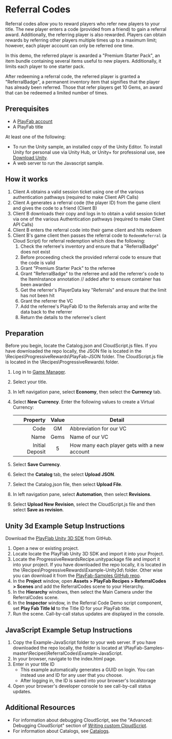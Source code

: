 # Referral Codes

Referral codes allow you to reward players who refer new players to your title. The new player enters a code (provided from a friend) to gain a referral award. Additionally, the referring player is also rewarded. Players can obtain rewards by referring other players multiple times up to a maximum limit; however, each player account can only be referred one time.  

In this demo, the referred player is awarded a "Premium Starter Pack", an item bundle containing several items useful to new players. Additionally, it limits each player to one starter pack.

After redeeming a referral code, the referred player is granted a "ReferralBadge", a permanent inventory item that signifies that the player has already been referred. Those that refer players get 10 Gems, an award that can be redeemed a limited number of times.

## Prerequisites

* A [PlayFab account](https://developer.playfab.com/en-US/sign-up)
* A PlayFab title

At least one of the following:

* To run the Unity sample, an installed copy of the Unity Editor. To install Unity for personal use via Unity Hub, or Unity+ for professional use, see [Download Unity](https://unity3d.com/get-unity/download).
* A web server to run the Javascript sample.

## How it works

1. Client A obtains a valid session ticket using one of the various authentication pathways (required to make Client API Calls)
2. Client A generates a referral code (the player ID) from the game client and gives the code to a friend (Client B)
3. Client B downloads their copy and logs in to obtain a valid session ticket via one of the various Authentication pathways (required to make Client API Calls)
4. Client B enters the referral code into their game client and hits redeem
5. Client B's game client then passes the referral code to `RedeemReferral` (a Cloud Script) for referral redemption which does the following:
    1) Check the referree's inventory and ensure that a "ReferralBadge" does not exist
    2) Before proceeding check the provided referral code to ensure that the code is valid
    3) Grant "Premium Starter Pack" to the referree
    4) Grant "ReferralBadge" to the referree and add the referrer's code to the ItemInstance annotation // added after to ensure container has been awarded
    5) Get the referrer's PlayerData key "Referrals" and ensure that the limit has not been hit
    6) Grant the referrer the VC
    7) Add the referree's PlayFab ID to the Referrals array and write the data back to the referrer
    8) Return the details to the referree's client

## Preparation

Before you begin, locate the Catalog.json and CloudScript.js files. If you have downloaded the repo locally, the JSON file is located in the \Recipes\ProgressiveRewards\PlayFab-JSON folder. The CloudScript.js file is located in the \Recipes\ProgressiveRewards\ folder.

1. Log in to [Game Manager](https://developer.playfab.com/).
2. Select your title.
3. In left navigation pane, select **Economy**, then select the **Currency** tab.
4. Select **New Currency**. Enter the following values to create a Virtual Currency:

    | Property | Value | Detail |
    | ---: | :---: | --- |
    | Code | GM | Abbreviation for our VC |
    | Name | Gems | Name of our VC |
    | Initial Deposit | 5 | How many each player gets with a new account |

5. Select **Save Currency**.
5. Select the **Catalog** tab, the select **Upload JSON**.
6. Select the Catalog.json file, then select **Upload File**.
7. In left navigation pane, select **Automation**, then select **Revisions**.
8. Select **Upload New Revision**, select the CloudScript.js file and then select **Save as revision**.

## Unity 3d Example Setup Instructions

Download the [PlayFlab Unity 3D SDK](https://aka.ms/playfabunitysdkdownload) from GitHub.

1. Open a new or existing project.
2. Locate locate the PlayFlab Unity 3D SDK and import it into your Project.
3. Locate the ProgressiveRewardsRecipe.unitypackage file and import it into your project. If you have downloaded the repo locally, it is located in the \Recipes\ProgressiveRewards\Example-Unity3d\ folder. Other wise you can download it from the [PlayFab-Samples GitHub repo](https://github.com/PlayFab/PlayFab-Samples/raw/master/Recipes/ReferralCodes/Example-Unity3d/ReferralCodesRecipe.unitypackage).
4. In the **Project** window, open **Assets &gt; PlayFab Recipes &gt; ReferralCodes &gt; Scenes** and add the ReferralCodes scene to your Hierarchy.
5. In the **Hierarchy** windows, then select the Main Camera under the ReferralCodes scene.
6. In the **Inspector** window, in the Referral Code Demo script component, set **Play Fab Title Id** to the Title ID for your PlayFab title.
7. Run the scene. Call-by-call status updates are displayed in the console.

## JavaScript Example Setup Instructions

1. Copy the Example-JavaScript folder to your web server. If you have downloaded the repo locally, the folder is located at \PlayFab-Samples-master\Recipes\ReferralCodes\Example-JavaScript.
2. In your browser, navigate to the index.html page.
3. Enter in your title ID
    * This example automatically generates a GUID on login. You can instead use and ID for any user that you choose.
    * After logging in, the ID is saved into your browser's localstorage
4. Open your browser's developer console to see call-by-call status updates.

## Additional Resources

* For information about debugging CloudScript, see the "Advanced: Debugging CloudScript" section of [Writing custom CloudScript](https://docs.microsoft.com/en-us/gaming/playfab/features/automation/cloudscript/writing-custom-cloudscript#advanced-debugging-cloudscript).
* For information about Catalogs, see [Catalogs](https://docs.microsoft.com/en-us/gaming/playfab/features/commerce/items/catalogs).
